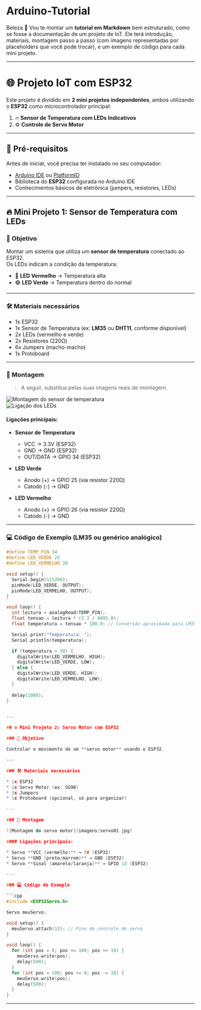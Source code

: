 # Arduino-Tutorial
Beleza 🚀 Vou te montar um **tutorial em Markdown** bem estruturado, como se fosse a documentação de um projeto de IoT. Ele terá introdução, materiais, montagem passo a passo (com imagens representadas por placeholders que você pode trocar), e um exemplo de código para cada mini projeto.

---

# 🌐 Projeto IoT com ESP32
Este projeto é dividido em **2 mini projetos independentes**, ambos utilizando o **ESP32** como microcontrolador principal:

1. 🔥 **Sensor de Temperatura com LEDs Indicativos**  
2. ⚙️ **Controle de Servo Motor**

---

## 📌 Pré-requisitos
Antes de iniciar, você precisa ter instalado no seu computador:
- [Arduino IDE](https://www.arduino.cc/en/software) ou [PlatformIO](https://platformio.org/)
- Biblioteca do **ESP32** configurada no Arduino IDE
- Conhecimentos básicos de eletrônica (jumpers, resistores, LEDs)

---

## 🔥 Mini Projeto 1: Sensor de Temperatura com LEDs

### 🎯 Objetivo
Montar um sistema que utiliza um **sensor de temperatura** conectado ao ESP32.  
Os LEDs indicam a condição da temperatura:
- 🔴 **LED Vermelho** → Temperatura alta  
- 🟢 **LED Verde** → Temperatura dentro do normal  

---

### 🛠️ Materiais necessários
- 1x ESP32  
- 1x Sensor de Temperatura (ex: **LM35** ou **DHT11**, conforme disponível)  
- 2x LEDs (vermelho e verde)  
- 2x Resistores (220Ω)  
- 6x Jumpers (macho-macho)  
- 1x Protoboard  

---

### 🔌 Montagem
> A seguir, substitua pelas suas imagens reais de montagem.

![Montagem do sensor de temperatura](images/1-1.jpg)  
![Ligação dos LEDs](images/1-3.jpg)  

#### Ligações principais:
- **Sensor de Temperatura**  
  - VCC → 3.3V (ESP32)  
  - GND → GND (ESP32)  
  - OUT/DATA → GPIO 34 (ESP32)  

- **LED Verde**  
  - Anodo (+) → GPIO 25 (via resistor 220Ω)  
  - Catodo (-) → GND  

- **LED Vermelho**  
  - Anodo (+) → GPIO 26 (via resistor 220Ω)  
  - Catodo (-) → GND  

---

### 💻 Código de Exemplo (LM35 ou genérico analógico)
```cpp
#define TEMP_PIN 34
#define LED_VERDE 25
#define LED_VERMELHO 26

void setup() {
  Serial.begin(115200);
  pinMode(LED_VERDE, OUTPUT);
  pinMode(LED_VERMELHO, OUTPUT);
}

void loop() {
  int leitura = analogRead(TEMP_PIN);
  float tensao = leitura * (3.3 / 4095.0);
  float temperatura = tensao * 100.0; // Conversão aproximada para LM35 (10mV = 1°C)

  Serial.print("Temperatura: ");
  Serial.println(temperatura);

  if (temperatura > 30) {
    digitalWrite(LED_VERMELHO, HIGH);
    digitalWrite(LED_VERDE, LOW);
  } else {
    digitalWrite(LED_VERDE, HIGH);
    digitalWrite(LED_VERMELHO, LOW);
  }

  delay(1000);
}


---

## ⚙️ Mini Projeto 2: Servo Motor com ESP32

### 🎯 Objetivo

Controlar o movimento de um **servo motor** usando o ESP32.

---

### 🛠️ Materiais necessários

* 1x ESP32
* 1x Servo Motor (ex: SG90)
* 3x Jumpers
* 1x Protoboard (opcional, só para organizar)

---

### 🔌 Montagem

![Montagem do servo motor](imagens/servo01.jpg)

#### Ligações principais:

* Servo **VCC (vermelho)** → 5V (ESP32)
* Servo **GND (preto/marrom)** → GND (ESP32)
* Servo **Sinal (amarelo/laranja)** → GPIO 13 (ESP32)

---

### 💻 Código de Exemplo

```cpp
#include <ESP32Servo.h>

Servo meuServo;

void setup() {
  meuServo.attach(13); // Pino de controle do servo
}

void loop() {
  for (int pos = 0; pos <= 180; pos += 10) {
    meuServo.write(pos);
    delay(500);
  }
  for (int pos = 180; pos >= 0; pos -= 10) {
    meuServo.write(pos);
    delay(500);
  }
}
```

---
